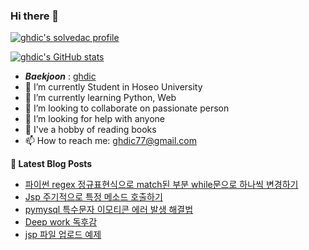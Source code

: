 ### Hi there 👋

[![ghdic's solvedac profile](http://mazassumnida.wtf/api/v2/generate_badge?boj=ghdic)](https://solved.ac/profile/ghdic)

[![ghdic's GitHub stats](https://github-readme-stats.vercel.app/api?username=ghdic&show_icons=true&theme=onedark)](https://github.com/ghdic/github-readme-stats)
- __*Baekjoon*__ : [ghdic](http://icpc.me/ghdic)
- 🔭 I’m currently Student in Hoseo University
- 🌱 I’m currently learning Python, Web
- 👯 I’m looking to collaborate on passionate person 
- 🤔 I’m looking for help with anyone
- 💬 I've a hobby of reading books
- 📫 How to reach me: ghdic77@gmail.com


**📕 Latest Blog Posts**
<!-- BLOG-POST-LIST:START -->
- [파이썬 regex 정규표현식으로 match된 부분 while문으로 하나씩 변경하기](https://marinelifeirony.tistory.com/124)
- [Jsp 주기적으로 특정 메소드 호출하기](https://marinelifeirony.tistory.com/123)
- [pymysql 특수문자 이모티콘 에러 발생 해결법](https://marinelifeirony.tistory.com/122)
- [Deep work 독후감](https://marinelifeirony.tistory.com/121)
- [jsp 파일 업로드 예제](https://marinelifeirony.tistory.com/120)
<!-- BLOG-POST-LIST:END -->